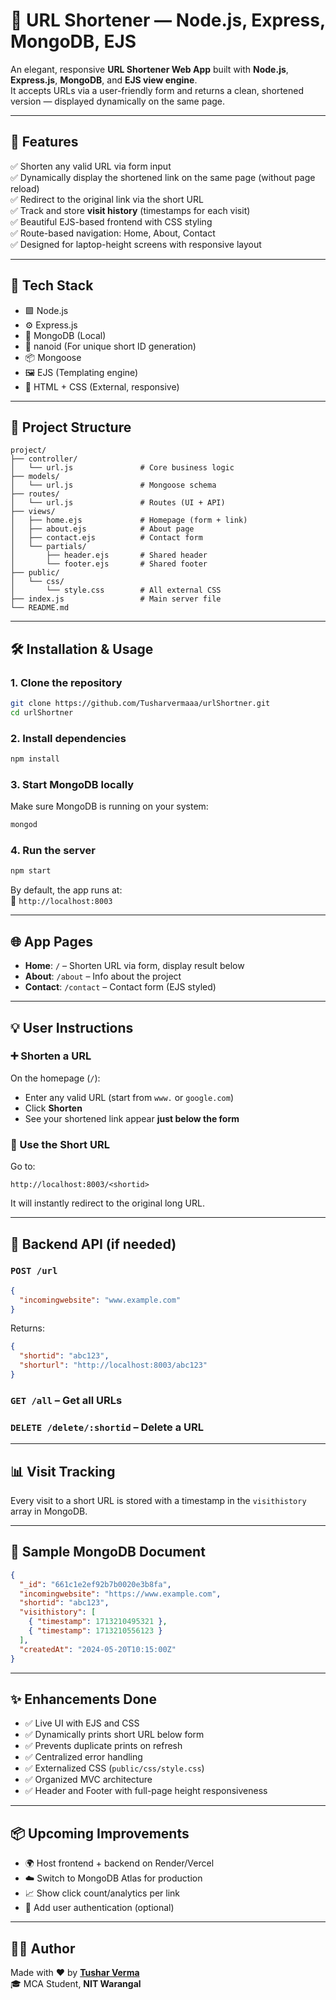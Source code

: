 # 🔗 URL Shortener — Node.js, Express, MongoDB, EJS

An elegant, responsive **URL Shortener Web App** built with **Node.js**, **Express.js**, **MongoDB**, and **EJS view engine**.  
It accepts URLs via a user-friendly form and returns a clean, shortened version — displayed dynamically on the same page.

---

## 🚀 Features

✅ Shorten any valid URL via form input  
✅ Dynamically display the shortened link on the same page (without page reload)  
✅ Redirect to the original link via the short URL  
✅ Track and store **visit history** (timestamps for each visit)  
✅ Beautiful EJS-based frontend with CSS styling  
✅ Route-based navigation: Home, About, Contact  
✅ Designed for laptop-height screens with responsive layout

---

## 🧱 Tech Stack

- 🟩 Node.js
- ⚙️ Express.js
- 🍃 MongoDB (Local)
- 🔢 nanoid (For unique short ID generation)
- 📦 Mongoose
- 🖼️ EJS (Templating engine)
- 🎨 HTML + CSS (External, responsive)

---

## 📁 Project Structure

```
project/
├── controller/
│   └── url.js               # Core business logic
├── models/
│   └── url.js               # Mongoose schema
├── routes/
│   └── url.js               # Routes (UI + API)
├── views/
│   ├── home.ejs             # Homepage (form + link)
│   ├── about.ejs            # About page
│   ├── contact.ejs          # Contact form
│   └── partials/
│       ├── header.ejs       # Shared header
│       └── footer.ejs       # Shared footer
├── public/
│   └── css/
│       └── style.css        # All external CSS
├── index.js                 # Main server file
└── README.md
```

---

## 🛠️ Installation & Usage

### 1. Clone the repository

```bash
git clone https://github.com/Tusharvermaaa/urlShortner.git
cd urlShortner
```

### 2. Install dependencies

```bash
npm install
```

### 3. Start MongoDB locally

Make sure MongoDB is running on your system:

```bash
mongod
```

### 4. Run the server

```bash
npm start
```

By default, the app runs at:  
📍 `http://localhost:8003`

---

## 🌐 App Pages

- **Home**: `/` – Shorten URL via form, display result below
- **About**: `/about` – Info about the project
- **Contact**: `/contact` – Contact form (EJS styled)

---

## 💡 User Instructions

### ➕ Shorten a URL

On the homepage (`/`):

- Enter any valid URL (start from `www.` or `google.com`)
- Click **Shorten**
- See your shortened link appear **just below the form**

### 🔁 Use the Short URL

Go to:

```
http://localhost:8003/<shortid>
```

It will instantly redirect to the original long URL.

---

## 📄 Backend API (if needed)

### `POST /url`

```json
{
  "incomingwebsite": "www.example.com"
}
```

Returns:

```json
{
  "shortid": "abc123",
  "shorturl": "http://localhost:8003/abc123"
}
```

### `GET /all` – Get all URLs

### `DELETE /delete/:shortid` – Delete a URL

---

## 📊 Visit Tracking

Every visit to a short URL is stored with a timestamp in the `visithistory` array in MongoDB.

---

## 🧪 Sample MongoDB Document

```json
{
  "_id": "661c1e2ef92b7b0020e3b8fa",
  "incomingwebsite": "https://www.example.com",
  "shortid": "abc123",
  "visithistory": [
    { "timestamp": 1713210495321 },
    { "timestamp": 1713210556123 }
  ],
  "createdAt": "2024-05-20T10:15:00Z"
}
```

---

## ✨ Enhancements Done

- ✅ Live UI with EJS and CSS
- ✅ Dynamically prints short URL below form
- ✅ Prevents duplicate prints on refresh
- ✅ Centralized error handling
- ✅ Externalized CSS (`public/css/style.css`)
- ✅ Organized MVC architecture
- ✅ Header and Footer with full-page height responsiveness

---

## 📦 Upcoming Improvements

- 🌍 Host frontend + backend on Render/Vercel
- ☁️ Switch to MongoDB Atlas for production
- 📈 Show click count/analytics per link
- 🔐 Add user authentication (optional)

---

## 👨‍💻 Author

Made with ❤️ by [**Tushar Verma**](https://github.com/Tusharvermaaa)  
🎓 MCA Student, **NIT Warangal**
